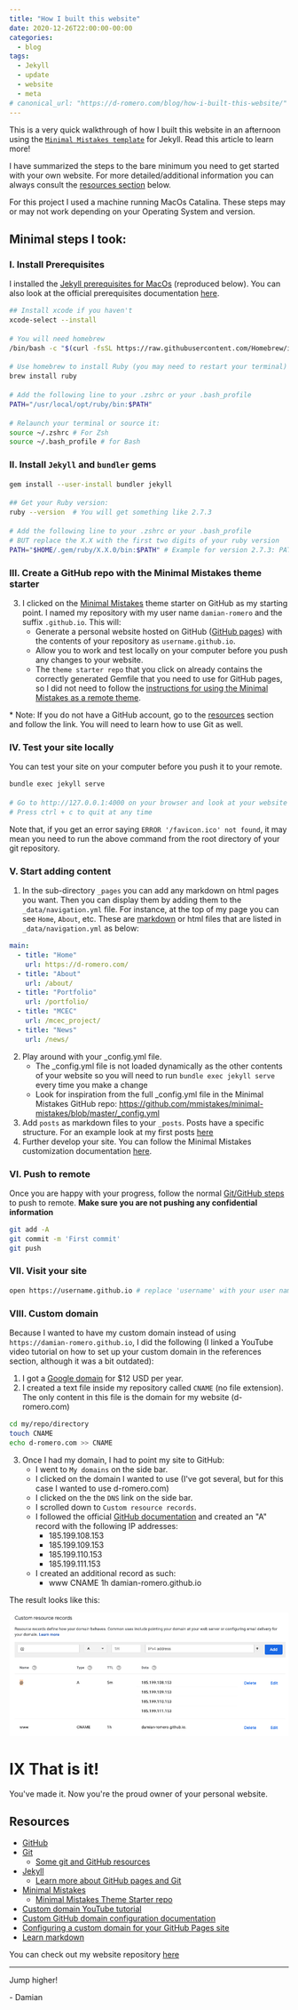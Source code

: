 ```yaml
---
title: "How I built this website"
date: 2020-12-26T22:00:00-00:00
categories:
  - blog
tags:
  - Jekyll
  - update
  - website
  - meta
# canonical_url: "https://d-romero.com/blog/how-i-built-this-website/"
---
```


This is a very quick walkthrough of how I built this website in an afternoon using the [`Minimal Mistakes template`](https://github.com/mmistakes/minimal-mistakes) for Jekyll. Read this article to learn more!

 I have summarized the steps to the bare minimum you need to get started with your own website. For more detailed/additional information you can always consult the [resources section](#resources) below.

For this project I used a machine running MacOs Catalina. These steps may or may not work depending on your Operating System and version.


## Minimal steps I took:


### I. Install Prerequisites

I installed the [Jekyll prerequisites for MacOs](https://jekyllrb.com/docs/installation/macos/) (reproduced below). You can also look at the official prerequisites documentation [here](https://jekyllrb.com/docs/installation/).

```bash
## Install xcode if you haven't
xcode-select --install

# You will need homebrew
/bin/bash -c "$(curl -fsSL https://raw.githubusercontent.com/Homebrew/install/HEAD/install.sh)"

# Use homebrew to install Ruby (you may need to restart your terminal)
brew install ruby

# Add the following line to your .zshrc or your .bash_profile
PATH="/usr/local/opt/ruby/bin:$PATH"

# Relaunch your terminal or source it:
source ~/.zshrc # For Zsh
source ~/.bash_profile # for Bash

```


### II. Install `Jekyll` and `bundler` gems

```bash
gem install --user-install bundler jekyll

## Get your Ruby version:
ruby --version  # You will get something like 2.7.3

# Add the following line to your .zshrc or your .bash_profile
# BUT replace the X.X with the first two digits of your ruby version
PATH="$HOME/.gem/ruby/X.X.0/bin:$PATH" # Example for version 2.7.3: PATH="$HOME/.gem/ruby/2.7.0/bin:$PATH"
```

### III. Create a GitHub repo with the Minimal Mistakes theme starter

3. I clicked on the [Minimal Mistakes](https://github.com/mmistakes/mm-github-pages-starter/generate) theme starter on GitHub as my starting point. I named my repository with my user name `damian-romero` and the suffix `.github.io`. This will:
   - Generate a personal website hosted on GitHub ([GitHub pages](https://jekyllrb.com/docs/github-pages/)) with the contents of your repository as `username.github.io`.
   - Allow you to work and test locally on your computer before you push any changes to your website.
   - The `theme starter repo` that you click on already contains the correctly generated Gemfile that you need to use for GitHub pages, so I did not need to follow the [instructions for using the Minimal Mistakes as a remote theme](https://mmistakes.github.io/minimal-mistakes/docs/quick-start-guide/#remote-theme-method).

\* Note: If you do not have a GitHub account, go to the [resources](#resources) section and follow the link. You will need to learn how to use Git as well. 


### IV. Test your site locally

You can test your site on your computer before you push it to your remote.

```bash
bundle exec jekyll serve

# Go to http://127.0.0.1:4000 on your browser and look at your website
# Press ctrl + c to quit at any time
```
Note that, if you get an error saying `ERROR '/favicon.ico' not found`, it may mean you need to run the above command from the root directory of your git repository.


### V. Start adding content

1. In the sub-directory `_pages` you can add any markdown on html pages you want. Then you can display them by adding them to the `_data/navigation.yml` file. For instance, at the top of my page you can see `Home`, `About`, etc. These are [markdown](https://www.markdownguide.org/basic-syntax/) or html files that are listed in `_data/navigation.yml` as below:

```yml
main:
  - title: "Home"
    url: https://d-romero.com/
  - title: "About"
    url: /about/
  - title: "Portfolio"
    url: /portfolio/
  - title: "MCEC"
    url: /mcec_project/
  - title: "News"
    url: /news/
```
2. Play around with your _config.yml file. 
   - The _config.yml file is not loaded dynamically as the other contents of your website so you will need to run `bundle exec jekyll serve` every time you make a change 
   -  Look for inspiration from the full _config.yml file in the Minimal Mistakes GitHub repo: https://github.com/mmistakes/minimal-mistakes/blob/master/_config.yml
3. Add `posts` as markdown files to your `_posts`. Posts have a specific structure. For an example look at my first posts [here](https://github.com/damian-romero/damian-romero.github.io/blob/master/_posts/2020-12-03-welcome.md)
4. Further develop your site. You can follow the Minimal Mistakes customization documentation [here](https://mmistakes.github.io/minimal-mistakes/docs/configuration/).


### VI. Push to remote

Once you are happy with your progress, follow the normal [Git/GitHub steps](https://docs.github.com/en/free-pro-team@latest/github/using-git/git-workflows) to push to remote. **Make sure you are not pushing any confidential information**

```bash
git add -A
git commit -m 'First commit'
git push
```


### VII. Visit your site

```bash
open https://username.github.io # replace 'username' with your user name
```


### VIII. Custom domain

Because I wanted to have my custom domain instead of using `https://damian-romero.github.io`, I did the following (I linked a YouTube video tutorial on how to set up your custom domain in the references section, although it was a bit outdated):

1. I got a [Google domain](http://domains.google.com/) for $12 USD per year.
2. I created a text file inside my repository called `CNAME` (no file extension). The only content in this file is the domain for my website (d-romero.com)
```bash
cd my/repo/directory
touch CNAME
echo d-romero.com >> CNAME
```
3. Once I had my domain, I had to point my site to GitHub:
   - I went to `My domains` on the side bar.
   - I clicked on the domain I wanted to use (I've got several, but for this case I wanted to use d-romero.com)
   - I clicked on the the `DNS` link on the side bar.
   - I scrolled down to `Custom resource records`.
   - I followed the official [GitHub documentation](https://docs.github.com/en/free-pro-team@latest/github/working-with-github-pages/managing-a-custom-domain-for-your-github-pages-site) and created an "A" record with the following IP addresses:
     - 185.199.108.153
     - 185.199.109.153
     - 185.199.110.153
     - 185.199.111.153
   - I created an additional record as such:
     - www   CNAME   1h   damian-romero.github.io

The result looks like this:

![records](/assets/images/custom-resource-records.png)


# IX That is it!

You've made it. Now you're the proud owner of your personal website.

## Resources

- [GitHub](https://github.com/)
- [Git](https://git-scm.com/)
  - [Some git and GitHub resources](https://github.com/damian-romero/gitflow_toy/blob/develop/resources/useful_links.md)
- [Jekyll](https://jekyllrb.com/)
  - [Learn more about GitHub pages and Git](https://docs.github.com/en/free-pro-team@latest/github/working-with-github-pages/setting-up-a-github-pages-site-with-jekyll)
- [Minimal Mistakes](https://mmistakes.github.io/minimal-mistakes/)
  - [Minimal Mistakes Theme Starter repo](https://github.com/mmistakes/mm-github-pages-starter)
- [Custom domain YouTube tutorial](https://youtu.be/nN6QuNqmAwk?t=234)
- [Custom GitHub domain configuration documentation](https://docs.github.com/en/free-pro-team@latest/github/working-with-github-pages/managing-a-custom-domain-for-your-github-pages-site)
- [Configuring a custom domain for your GitHub Pages site](https://docs.github.com/en/free-pro-team@latest/github/working-with-github-pages/configuring-a-custom-domain-for-your-github-pages-site)
- [Learn markdown](https://www.markdownguide.org/basic-syntax/)

You can check out my website repository [here](https://github.com/damian-romero/damian-romero.github.io)

---

Jump higher!

\- Damian

<!-- Visitor counter -->
<!-- <p>
  <img alt="Visitors" src="https://visitor-badge.glitch.me/badge?page_id=damian-romero/damian-romero.github.io/blob/master/_posts/2020-12-26-how-i-built-this-website.md" />
</p> -->
